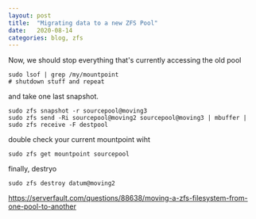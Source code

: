 ```yaml
---
layout: post
title:  "Migrating data to a new ZFS Pool"
date:   2020-08-14
categories: blog, zfs
---
```



Now, we should stop everything that's currently accessing the old pool 

```
sudo lsof | grep /my/mountpoint
# shutdown stuff and repeat
```

and take one last snapshot.

```
sudo zfs snapshot -r sourcepool@moving3
sudo zfs send -Ri sourcepool@moving2 sourcepool@moving3 | mbuffer | sudo zfs receive -F destpool
```

double check your current mountpoint wiht 

```
sudo zfs get mountpoint sourcepool 
```

finally, destryo
```
sudo zfs destroy datum@moving2
```


https://serverfault.com/questions/88638/moving-a-zfs-filesystem-from-one-pool-to-another

